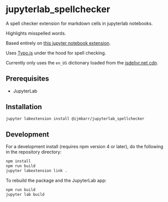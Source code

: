 # jupyterlab_spellchecker

A spell checker extension for markdown cells in jupyterlab notebooks. 

Highlights misspelled words.

Based entirely on [this jupyter notebook extension](https://github.com/ipython-contrib/jupyter_contrib_nbextensions/tree/master/src/jupyter_contrib_nbextensions/nbextensions/spellchecker).

Uses [Typo.js](https://github.com/cfinke/Typo.js) under the hood for spell checking. 

Currently only uses the `en_US` dictionary loaded from the [jsdelivr.net cdn](https://www.jsdelivr.com/).

## Prerequisites

* JupyterLab

## Installation

```bash
jupyter labextension install @ijmbarr/jupyterlab_spellchecker
```

## Development

For a development install (requires npm version 4 or later), do the following in the repository directory:

```bash
npm install
npm run build
jupyter labextension link .
```

To rebuild the package and the JupyterLab app:

```bash
npm run build
jupyter lab build
```

